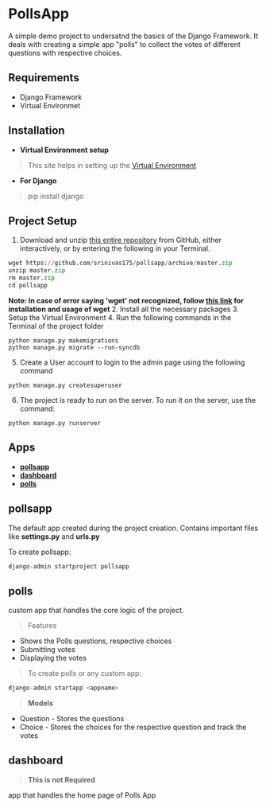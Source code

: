 # PollsApp
A simple demo project to undersatnd the basics of the Django Framework. It deals with creating a simple app "polls" to collect the votes of different questions with respective choices.
## Requirements
- Django Framework
- Virtual Environmet
## Installation
- **Virtual Environment setup**
> This site helps in setting up the [Virtual Environment](https://www.geeksforgeeks.org/creating-python-virtual-environment-windows-linux/)
- **For Django**
> pip install django
## Project Setup
1. Download and unzip [this entire repository](https://github.com/srinivas175/pollsapp) from GitHub, either interactively, or by entering the following in your Terminal.
```python
wget https://github.com/srinivas175/pollsapp/archive/master.zip
unzip master.zip
rm master.zip
cd pollsapp
```
**Note: In case of error saying 'wget' not recognized, follow [this link](https://builtvisible.com/download-your-website-with-wget/) for installation and usage of wget**
2. Install all the necessary packages
3. Setup the Virtual Environment
4. Run the following commands in the Terminal of the project folder
```
python manage.py makemigrations
python manage.py migrate --run-syncdb
```

5. Create a User account to login to the admin page using the following command
```
python manage.py createsuperuser
```
6. The project is ready to run on the server. To run it on the server, use the command:
```
python manage.py runserver
```

## Apps
- **[pollsapp](https://github.com/srinivas175/pollsapp/blob/master/README.md#pollsapp-1)**
- **[dashboard](https://github.com/srinivas175/pollsapp/blob/master/README.md#dashboard)**
- **[polls](https://github.com/srinivas175/pollsapp/blob/master/README.md#polls)**
## pollsapp
The default app created during the project creation. Contains important files like **settings.py** and **urls.py** 

To create pollsapp:
```python
django-admin startproject pollsapp
```
## polls
custom app that handles the core logic of the project.
> Features
- Shows the Polls questions, respective choices
- Submitting votes
- Displaying the votes

> To create polls or any custom app:
```python
django-admin startapp <appname>
```
> **Models**
  - Question - Stores the questions
  - Choice - Stores the choices for the respective question and track the votes

## dashboard
> **This is not Required**

app that handles the home page of Polls App 


